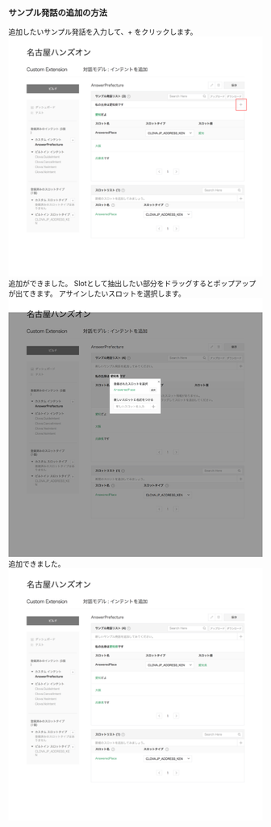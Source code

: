 ### サンプル発話の追加の方法

追加したいサンプル発話を入力して、+ をクリックします。
![](./img/tutorial_clova-developers.line.me_cek_builder_1.png)
追加ができました。
Slotとして抽出したい部分をドラッグするとポップアップが出てきます。
アサインしたいスロットを選択します。
![](./img/tutorial_clova-developers.line.me_cek_builder_2.png)
追加できました。
![](./img/tutorial_clova-developers.line.me_cek_builder_3.png)
